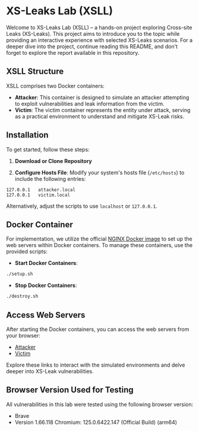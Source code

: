 # XS-Leaks Lab (XSLL)
Welcome to XS-Leaks Lab (XSLL) – a hands-on project exploring Cross-site Leaks (XS-Leaks). This project aims to introduce you to the topic while providing an interactive experience with selected XS-Leaks scenarios. For a deeper dive into the project, continue reading this README, and don't forget to explore the report available in this repository.

## XSLL Structure
XSLL comprises two Docker containers:
- **Attacker**: This container is designed to simulate an attacker attempting to exploit vulnerabilities and leak information from the victim.
- **Victim**: The victim container represents the entity under attack, serving as a practical environment to understand and mitigate XS-Leak risks.

## Installation
To get started, follow these steps:

1. **Download or Clone Repository**

2. **Configure Hosts File**: Modify your system's hosts file (`/etc/hosts`) to include the following entries:
```
127.0.0.1 	attacker.local
127.0.0.1 	victim.local
```
Alternatively, adjust the scripts to use `localhost` or `127.0.0.1`.

## Docker Container
For implementation, we utilize the official [NGINX Docker image](https://hub.docker.com/_/nginx) to set up the web servers within Docker containers. To manage these containers, use the provided scripts:
- **Start Docker Containers**:
```Bash
./setup.sh
```

- **Stop Docker Containers**:
```Bash
./destroy.sh
```

## Access Web Servers
After starting the Docker containers, you can access the web servers from your browser:
- [Attacker](http://attacker.local:31415/)
- [Victim](http://victim.local:27182/)

Explore these links to interact with the simulated environments and delve deeper into XS-Leak vulnerabilities.

## Browser Version Used for Testing
All vulnerabilities in this lab were tested using the following browser version:
- Brave
- Version 1.66.118 Chromium: 125.0.6422.147 (Official Build) (arm64)
